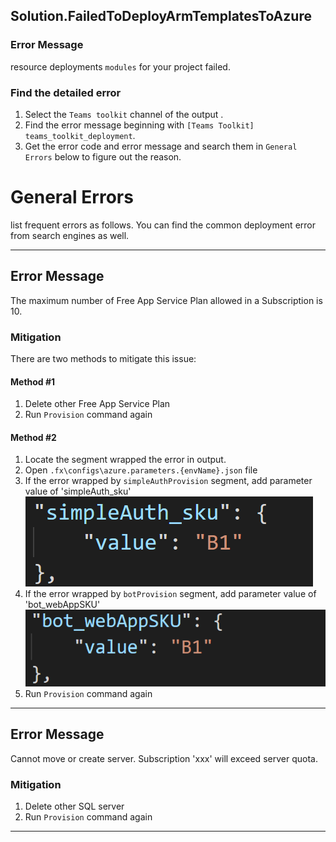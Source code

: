## Solution.FailedToDeployArmTemplatesToAzure

### Error Message

resource deployments `modules` for your project failed. 

### Find the detailed error
1. Select the `Teams toolkit` channel of the output .
1. Find the error message beginning with `[Teams Toolkit] teams_toolkit_deployment`.
1. Get the error code and error message and search them in `General Errors` below to figure out the reason.


# General Errors
list frequent errors as follows. You can find the common deployment error from search engines as well.
***
## Error Message
The maximum number of Free App Service Plan allowed in a Subscription is 10.

### Mitigation

There are two methods to mitigate this issue:
#### Method #1
1. Delete other Free App Service Plan
1. Run `Provision` command again

#### Method #2
1. Locate the segment wrapped the error in output.
1. Open `.fx\configs\azure.parameters.{envName}.json` file
1. If the error wrapped by `simpleAuthProvision` segment, add parameter value of 'simpleAuth_sku' 
    ![image](../../images/fx-core/arm/simple-auth-sku-config.png)
1. If the error wrapped by `botProvision` segment, add parameter value of 'bot_webAppSKU'
    ![image](../../images/fx-core/arm/bot-sku-config.png)
1. Run `Provision` command again

***

## Error Message
Cannot move or create server. Subscription 'xxx' will exceed server quota.

### Mitigation

1. Delete other SQL server
1. Run `Provision` command again

***
